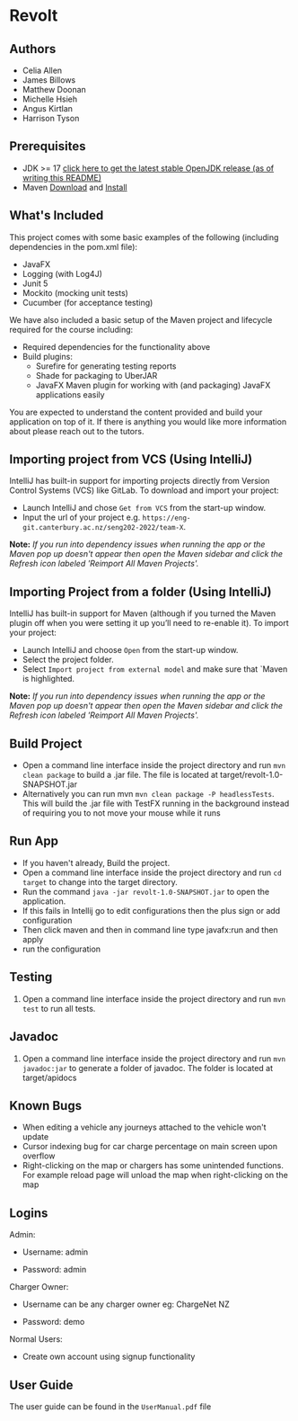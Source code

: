 # Revolt

## Authors
- Celia Allen 
- James Billows
- Matthew Doonan
- Michelle Hsieh
- Angus Kirtlan
- Harrison Tyson 

## Prerequisites
- JDK >= 17 [click here to get the latest stable OpenJDK release (as of writing this README)](https://jdk.java.net/18/)
- Maven [Download](https://maven.apache.org/download.cgi) and [Install](https://maven.apache.org/install.html)

## What's Included
This project comes with some basic examples of the following (including dependencies in the pom.xml file):
- JavaFX
- Logging (with Log4J)
- Junit 5
- Mockito (mocking unit tests)
- Cucumber (for acceptance testing)

We have also included a basic setup of the Maven project and lifecycle required for the course including:
- Required dependencies for the functionality above
- Build plugins:
    - Surefire for generating testing reports
    - Shade for packaging to UberJAR
    - JavaFX Maven plugin for working with (and packaging) JavaFX applications easily

You are expected to understand the content provided and build your application on top of it. If there is anything you
would like more information about please reach out to the tutors.

## Importing project from VCS (Using IntelliJ)
IntelliJ has built-in support for importing projects directly from Version Control Systems (VCS) like GitLab.
To download and import your project:

- Launch IntelliJ and chose `Get from VCS` from the start-up window.
- Input the url of your project e.g. `https://eng-git.canterbury.ac.nz/seng202-2022/team-X`.

**Note:** *If you run into dependency issues when running the app or the Maven pop up doesn't appear then open the Maven sidebar and click the Refresh icon labeled 'Reimport All Maven Projects'.*

## Importing Project from a folder (Using IntelliJ)
IntelliJ has built-in support for Maven (although if you turned the Maven plugin off when you were setting it up
you’ll need to re-enable it). To import your project:

- Launch IntelliJ and choose `Open` from the start-up window.
- Select the project folder.
- Select `Import project from external model` and make sure that `Maven is highlighted.

**Note:** *If you run into dependency issues when running the app or the Maven pop up doesn't appear then open the Maven sidebar and click the Refresh icon labeled 'Reimport All Maven Projects'.*

## Build Project
- Open a command line interface inside the project directory and run `mvn clean package` to build a .jar file. The file is located at target/revolt-1.0-SNAPSHOT.jar
- Alternatively you can run mvn `mvn clean package -P headlessTests`. This will build the .jar file with TestFX running in the background instead of requiring you to not move your mouse while it runs

## Run App
- If you haven't already, Build the project.
- Open a command line interface inside the project directory and run `cd target` to change into the target directory.
- Run the command `java -jar revolt-1.0-SNAPSHOT.jar` to open the application.
- If this fails in Intellij go to edit configurations then the plus sign or add configuration
- Then click maven and then in command line type javafx:run and then apply
- run the configuration

## Testing
1. Open a command line interface inside the project directory and run `mvn test` to run all tests.

## Javadoc
1. Open a command line interface inside the project directory and run `mvn javadoc:jar` to generate a folder of javadoc. The folder is located at target/apidocs

## Known Bugs
- When editing a vehicle any journeys attached to the vehicle won't update
- Cursor indexing bug for car charge percentage on main screen upon overflow
- Right-clicking on the map or chargers has some unintended functions. For example reload page will unload the map when right-clicking on the map

## Logins
Admin:

- Username: admin

- Password: admin

Charger Owner:

- Username can be any charger owner eg: ChargeNet NZ

- Password: demo

Normal Users:

- Create own account using signup functionality

## User Guide
The user guide can be found in the `UserManual.pdf` file